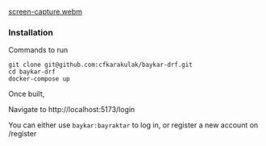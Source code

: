 [screen-capture.webm](https://user-images.githubusercontent.com/15141224/200143429-84e42a83-ea16-41be-9240-9213f8670427.webm)

### Installation

Commands to run

```
git clone git@github.com:cfkarakulak/baykar-drf.git
cd baykar-drf
docker-compose up
```

Once built,

Navigate to http://localhost:5173/login

You can either use `baykar:bayraktar` to log in, or register a new account on /register
